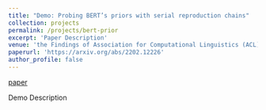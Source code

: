 ```yaml
---
title: "Demo: Probing BERT’s priors with serial reproduction chains"
collection: projects
permalink: /projects/bert-prior
excerpt: 'Paper Description'
venue: 'the Findings of Association for Computational Linguistics (ACL) 2022'
paperurl: 'https://arxiv.org/abs/2202.12226'
author_profile: false
---
```

<a href="https://arxiv.org/abs/2202.12226">paper</a>

Demo Description
